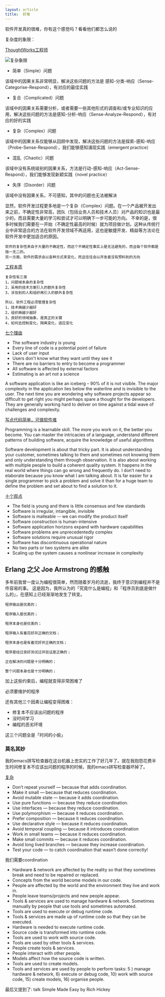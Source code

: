 ```yaml
---
layout: article
title:  好难
---
```

软件开发真的很难，你有这个感觉吗？看看他们都怎么说的

复杂度的象限：

[ThoughtWorks工程师](http://icodeit.org/2017/01/why-software-is-complex/)

![复杂象限](http://icodeit.org/images/2017/01/cynefin-resized.png)

- 简单（Simple）问题

该域中的因果关系非常明显，解决这些问题的方法是 感知-分类-响应（Sense-Categorise-Respond），有对应的最佳实践

- 复合（Complicated）问题

该域中的因果关系需要分析，或者需要一些其他形式的调查和/或专业知识的应用，解决这些问题的方法是感知-分析-响应（Sense-Analyze-Respond），有对应的好的实践

- 复杂（Complex）问题

该域中的因果关系仅能够从回顾中发现，解决这些问题的方法是探索-感知-响应（Probe-Sense-Respond），我们能够感知涌现实践（emergent practice）

- 混乱（Chaotic）问题

该域中没有系统级别的因果关系，方法是行动-感知-响应（Act-Sense-Respond），我们能够发现新颖实践（novel practice）

- 失序（Disorder）问题

该域中没有因果关系，不可感知，其中的问题也无法被解决

显然，软件开发过程更多地是一个复杂（Complex）问题。在一个产品被开发出来之前，不确定性非常高，团队（包括业务人员和技术人员）对产品的知识也是最少的，而且需要大量的学习和尝试才可以明确下一步可能的方向。
不幸的是，很多时候我们需要在一开始（不确定性最高的时候）就为项目做计划。这种从传统行业中非常适合的方法在软件开发领域不再适用，这也是敏捷开发、精益等方法论在软件开发中更加适合的原因。

```
软件的复杂性来自于大量的不确定性，而这个不确定性事实上是无法避免的，而且每个软件都是独一无二的。
另一方面，软件的需求会以各种方式来变化，而且往往会以开发者没有预料到的方向
```

[工程本质](https://www.cnblogs.com/feng9exe/p/9949906.html)

```
复杂性有三类
1，问题域本身的复杂性
2，采用的技术方案引入的额外复杂性
3，涉及到的人和组织再引入的额外复杂性
```
```
所以，软件工程必须管理复杂性
1，技术熵越少越好
2，组织熵越少越好
3，良好的领域抽象，是真正的关键
4，如何去控制变化，隔离变化，适应变化
```


[七个理由](https://www.finextra.com/blogs/fullblog.aspx?blogid=6836)

- The software industry is young
- Every line of code is a potential point of failure
- Lack of user input
- Users don't know what they want until they see it
- There are no barriers to entry to become a programmer
- All software is affected by external factors
- Estimating is an art not a science

A software application is like an iceberg – 90% of it is not visible. 
The major complexity in the application lies below the waterline and is invisible to the user. 
The next time you are wondering why software projects appear so difficult to get right you might perhaps spare a thought for the developers. 
They are generally working hard to deliver on time against a tidal wave of challenges and complexity.


[写点代码简单，可做软件难](http://www.thoughtclusters.com/2011/01/programming-is-easy-software-development-is-hard/)

Programming is a learnable skill. The more you work on it, the better you become. You can master the intricacies of a language, 
understand different patterns of building software, acquire the knowledge of useful algorithms

Software development is about that tricky part. It is about understanding your customer, sometimes talking to them and sometimes not knowing them and only understanding them through observation. 
It is also about working with multiple people to build a coherent quality system. It happens in the real world where things can go wrong and frequently do. 
I don’t need to elaborate because you know what I am talking about. 
It is far easier for a single programmer to pick a problem and solve it than for a huge team to define the problem and set about to find a solution to it.


[十个观点](https://www.ics.uci.edu/~ziv/ooad/intro_to_se/tsld009.htm)

- The field is young and there is little consensus and few standards
- Software is irregular, intangible, invisible
- Software is malleable -- we can modify the product itself
- Software construction is human-intensive
- Software application horizons expand with hardware capabilities
- Software problems are unprecedentedly complex
- Software solutions require unusual rigor
- Software has discontinuous operational nature
- No two parts or two systems are alike
- Scaling up the system causes a nonlinear increase in complexity



## Erlang 之父 Joe Armstrong 的感触

多年前我曾一度认为编程很简单，然而随着岁月的流逝，我终于意识到编程并不是件容易的事。
这是因为，我所认为的「究竟什么是编程」和「程序员到底是做什么的」，在感知上已经渐渐地发生了转变。

```
程序输出是优美的；

程序输入是优美的；

程序本身也是优美的；

程序输入有着完好并正确的文档；

程序本身也是有着完好并正确的文档；

程序是经过良好测试过并验证是正确的；

正在解决的问题是十分明确的；

整个问题本身也是十分明确的；

```
加上这些约束后，编程就变得非常困难了

必须要维护的程序

还有其他三个因素让编程变得困难：

- 修复本不应该出问题的程序
- 没时间学习
- 编程的恶劣环境

这三个问题全是「时间的小偷」


### 莫名其妙

我的emacs拼写检查器在这台机器上忠实的工作了好几年了。就在我抱怨花费半生时间修复本不应该出问题的程序的时候，我的emacs拼写检查器坏掉了。


[复杂](https://itnext.io/the-origin-of-complexity-8ecb39130fc)

- Don’t repeat yourself — because that adds coordination.
- Make it small — because that reduces coordination.
- Avoid mutable state — because it adds coordination.
- Use pure functions — because they reduce coordination.
- Use interfaces — because they reduce coordination.
- Use polymorphism — because it reduces coordination.
- Prefer composition — because it reduces coordination.
- Use declarative style — because it reduces coordination.
- Avoid temporal coupling — because it introduces coordination
- Work in small teams — because it reduces coordination.
- Make small commits — because it reduces coordination.
- Avoid long lived branches — because they increase coordination.
- Test your code — to catch coordination that wasn’t done correctly!

我们需要coordination

- Hardware & network are affected by the reality so that they sometimes break and need to be repaired or replaced.
- Concepts from the world become models in our code.
- People are affected by the world and the environment they live and work in.
- People leave teams/projects and new people appear.
- Tools & services are used to manage hardware & network. Sometimes manually by people that use tools and sometimes automated.
- Tools are used to execute or debug runtime code.
- Tools & services are made up of runtime code so that they can be executed.
- Hardware is needed to execute runtime code.
- Source code is transformed into runtime code.
- Tools are used to work with source code.
- Tools are used by other tools & services.
- People create tools & services.
- People interact with other people.
- Models affect how the source code is written.
- Tools are used to create models.
- Tools and services are used by people to perform tasks: 5 ) manage hardware & network, 6) execute or debug code, 10) work with source code, 15) create models, 16) organise people.

最后又提到了: talk Simple Made Easy by Rich Hickey